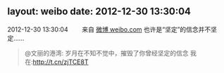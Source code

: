 layout: weibo
date: 2012-12-30 13:30:04
---
<meta name="referrer" content="no-referrer" />

2012-12-30 13:30:04  &nbsp;&nbsp;&nbsp;&nbsp;&nbsp;&nbsp; 来自 <a href="http://weibo.com/" rel="nofollow">微博 weibo.com</a>
也许是“坚定”的信念并不坚定……
>  @文丽的港湾: 岁月在不知不觉中，摧毁了你曾经坚定的信念 我在:http://t.cn/zjTCE8T ​​​
